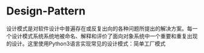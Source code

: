 # Design-Pattern
设计模式是对软件设计中普遍存在或反复出向的各种问题所提出的解决方案。每一个设计模式系统系统地被命名、解释和评价了面向对象系统中一个重要和重复出现的设计。这里使用Python3语言实现常见的设计模式：简单工厂模式
